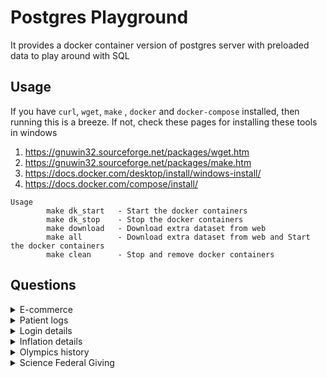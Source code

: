 # Postgres Playground
It provides a docker container version of postgres server with preloaded data to play around with SQL


## Usage
If you have `curl`, `wget`, `make` , `docker` and `docker-compose` installed, then running this is a breeze. 
If not, check these pages for installing these tools in windows
1. https://gnuwin32.sourceforge.net/packages/wget.htm
2. https://gnuwin32.sourceforge.net/packages/make.htm
3. https://docs.docker.com/desktop/install/windows-install/
4. https://docs.docker.com/compose/install/

```
Usage
        make dk_start   - Start the docker containers
		make dk_stop    - Stop the docker containers
		make download   - Download extra dataset from web
		make all        - Download extra dataset from web and Start the docker containers
		make clean      - Stop and remove docker containers
```

## Questions
<details>
<summary>E-commerce</summary>


1. Retrieve a list of all users who have made at least one order.
2. Calculate the total revenue generated by the e-commerce website.
3. Find the user who has placed the most orders.
4. Identify the top-selling product category.
5. List the five most recent orders, including the user's name and email.
6. Calculate the average order total for each product category.
7. Determine the user with the highest lifetime spending.
8. Find the products that have never been ordered.
9. Calculate the total quantity of each product sold.
10. List the users who registered more than a year ago and have not placed any orders.
11. Rank Users by Total Spending: Rank users based on their total spending in descending order.
12. Calculate User Order Frequency: Find the average time between orders for each user.
13. Dense Rank Products by Category: Determine the dense rank of products within each category based on their prices.
14. Calculate Running Total: Calculate the running total of revenue generated by product sales.
15. Find the Nth Highest Order Total: Retrieve the user and order details for the 5th highest order total.
16. Identify Users with Duplicate Emails: Find users with the same email address and provide a count of occurrences.
17. Calculate the Median Order Total: Determine the median order total for all orders.
18. Find Orders with the Highest Quantity: Identify orders with the highest quantity of products.
19. Retrieve the Most Recent Order for Each User: Find the most recent order for each user.
20. Calculate the User's Lifetime Value: Calculate the lifetime value of each user, defined as the total spending on the website by the user over their lifetime.
</details>

<details>
<summary>Patient logs</summary>

1. Find the top 2 accounts with the maximum number of unique patients on a monthly basis.
Note: Prefer the account id with the least value in case of same number of unique patients
</details>


<details>
<summary>Login details</summary>

1. From the login_details table, fetch the users who logged in consecutively 3 or more times.
</details>


<details>
<summary>Inflation details</summary>

1. Find the top 5 countries who had the highest inflation rates and whose inflation increased or remained same for 3 or more consecutive years, optionally, give the year range where this increase occurred
</details>

<details>
<summary>Olympics history</summary>

1. How many olympics games have been held?
2. List down all Olympics games held so far.
3. Mention the total no of nations who participated in each olympics game?
4. Which year saw the highest and lowest no of countries participating in olympics?
5. Which nation has participated in all of the olympic games?
6. Identify the sport which was played in all summer olympics.
7. Which Sports were just played only once in the olympics?
8. Fetch the total no of sports played in each olympic games.
9. Fetch details of the oldest athletes to win a gold medal.
10. Find the Ratio of male and female athletes participated in all olympic games.
11. Fetch the top 5 athletes who have won the most gold medals.
12. Fetch the top 5 athletes who have won the most medals (gold/silver/bronze).
13. Fetch the top 5 most successful countries in olympics. Success is defined by no of medals won.
14. List down total gold, silver and bronze medals won by each country.
15. List down total gold, silver and bronze medals won by each country corresponding to each olympic games.
16. Identify which country won the most gold, most silver and most bronze medals in each olympic games.
17. Identify which country won the most gold, most silver, most bronze medals and the most medals in each olympic games.
18. Which countries have never won gold medal but have won silver/bronze medals?
19. In which Sport/event, India has won highest medals.
20. Break down all olympic games where india won medal for Hockey and how many medals in each olympic games.
</details>

<details>
<summary>Science Federal Giving</summary>

1. How many committees are there in the dataset and what are their types and parties?
2. Which candidate received the most contributions in total and from which state and party?
3. What is the average transaction amount for each election cycle and how does it compare to the inflation-adjusted amount?
4. Which occupation has the highest classification score and how many contributions did they make?
5. Which committee made the most transfers to other committees and how much did they transfer in total?
6. What is the distribution of transaction types and how does it vary by report type?
7. Which state has the highest number of hate crimes per 100k population reported by SPLC and how does it relate to the share of voters who voted for Trump?
8. What is the correlation between the share of non-citizen population and the share of population with high school degree in each state?
9. Which entity type made the most contributions to candidates running for president and how much did they contribute in total?
10. How many candidates are there in the dataset and what are their offices and statuses?
11. What is the most common memo code and what does it mean?
12. Which candidate received the largest single contribution and from whom?
13. How many contributions were made on the transaction date of 11/08/2016 (election day) and what was the total amount?
14. Which employer has the most employees who made contributions and what is their average contribution amount?
15. How many contributions were made for each political party affiliation and what was the average contribution amount?
</details>